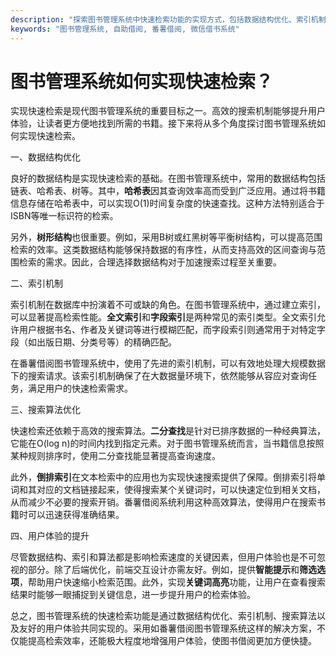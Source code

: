 ```yaml
---
description: "探索图书管理系统中快速检索功能的实现方式，包括数据结构优化、索引机制和搜索算法等。"
keywords: "图书管理系统, 自助借阅, 番薯借阅, 微信借书系统"
---
```

# 图书管理系统如何实现快速检索？

实现快速检索是现代图书管理系统的重要目标之一。高效的搜索机制能够提升用户体验，让读者更方便地找到所需的书籍。接下来将从多个角度探讨图书管理系统如何实现快速检索。

一、数据结构优化

良好的数据结构是实现快速检索的基础。在图书管理系统中，常用的数据结构包括链表、哈希表、树等。其中，**哈希表**因其查询效率高而受到广泛应用。通过将书籍信息存储在哈希表中，可以实现O(1)时间复杂度的快速查找。这种方法特别适合于ISBN等唯一标识符的检索。

另外，**树形结构**也很重要。例如，采用B树或红黑树等平衡树结构，可以提高范围检索的效率。这类数据结构能够保持数据的有序性，从而支持高效的区间查询与范围检索的需求。因此，合理选择数据结构对于加速搜索过程至关重要。

二、索引机制

索引机制在数据库中扮演着不可或缺的角色。在图书管理系统中，通过建立索引，可以显著提高检索性能。**全文索引**和**字段索引**是两种常见的索引类型。全文索引允许用户根据书名、作者及关键词等进行模糊匹配，而字段索引则通常用于对特定字段（如出版日期、分类号等）的精确匹配。

在番薯借阅图书管理系统中，使用了先进的索引机制，可以有效地处理大规模数据下的搜索请求。该索引机制确保了在大数据量环境下，依然能够从容应对查询任务，满足用户的快速检索需求。

三、搜索算法优化

快速检索还依赖于高效的搜索算法。**二分查找**是针对已排序数据的一种经典算法，它能在O(log n)的时间内找到指定元素。对于图书管理系统而言，当书籍信息按照某种规则排序时，使用二分查找能显著提高查询速度。

此外，**倒排索引**在文本检索中的应用也为实现快速搜索提供了保障。倒排索引将单词和其对应的文档链接起来，使得搜索某个关键词时，可以快速定位到相关文档，从而减少不必要的搜索开销。番薯借阅系统利用这种高效算法，使得用户在搜索书籍时可以迅速获得准确结果。

四、用户体验的提升

尽管数据结构、索引和算法都是影响检索速度的关键因素，但用户体验也是不可忽视的部分。除了后端优化，前端交互设计亦需友好。例如，提供**智能提示**和**筛选选项**，帮助用户快速缩小检索范围。此外，实现**关键词高亮**功能，让用户在查看搜索结果时能够一眼捕捉到关键信息，进一步提升用户的检索体验。

总之，图书管理系统的快速检索功能是通过数据结构优化、索引机制、搜索算法以及友好的用户体验共同实现的。采用如番薯借阅图书管理系统这样的解决方案，不仅能提高检索效率，还能极大程度地增强用户体验，使图书借阅更加方便快捷。
